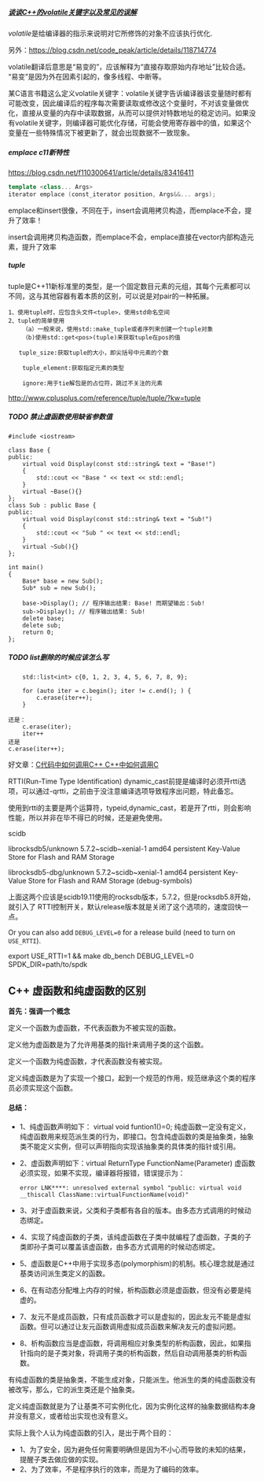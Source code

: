 ##### [谈谈C++的volatile关键字以及常见的误解](https://www.cnblogs.com/zhao-zongsheng/p/9092520.html)

*volatile*是给编译器的指示来说明对它所修饰的对象不应该执行优化.

另外：https://blog.csdn.net/code_peak/article/details/118714774

volatile翻译后意思是“易变的”，应该解释为“直接存取原始内存地址”比较合适。 “易变”是因为外在因素引起的，像多线程、中断等。

某C语言书籍这么定义volatile关键字：volatile关键字告诉编译器该变量随时都有可能改变，因此编译后的程序每次需要读取或修改这个变量时，不对该变量做优化，直接从变量的内存中读取数据，从而可以提供对特数地址的稳定访问。如果没有volatile关键字，则编译器可能优化存储，可能会使用寄存器中的值，如果这个变量在一些特殊情况下被更新了，就会出现数据不一致现象。



##### emplace c11新特性

https://blog.csdn.net/f110300641/article/details/83416411

```c++
template <class... Args>
iterator emplace (const_iterator position, Args&&... args);
```

emplace和insert很像，不同在于，insert会调用拷贝构造，而emplace不会，提升了效率！

insert会调用拷贝构造函数，而emplace不会，emplace直接在vector内部构造元素，提升了效率



##### tuple

 tuple是C++11新标准里的类型，是一个固定数目元素的元组，其每个元素都可以不同，这与其他容器有着本质的区别，可以说是对pair的一种拓展。

```
1、使用tuple时，应包含头文件<tuple>，使用std命名空间   
2、tuple的简单使用   
    （a）一般来说，使用std::make_tuple或者序列来创建一个tuple对象
    （b)使用std::get<pos>(tuple)来获取tuple在pos的值
```

```
   tuple_size:获取tuple的大小，即尖括号中元素的个数

    tuple_element:获取指定元素的类型

    ignore:用于tie解包是的占位符，跳过不关注的元素
```

http://www.cplusplus.com/reference/tuple/tuple/?kw=tuple



##### TODO 禁止虚函数使用缺省参数值 

```
#include <iostream>

class Base {
public:
    virtual void Display(const std::string& text = "Base!")
    {
        std::cout << "Base " << text << std::endl;
    }
    virtual ~Base(){}
};
class Sub : public Base {
public:
    virtual void Display(const std::string& text = "Sub!")
    {
        std::cout << "Sub " << text << std::endl;
    }
    virtual ~Sub(){}
};

int main()
{
    Base* base = new Sub();
    Sub* sub = new Sub();
    
    base->Display(); // 程序输出结果: Base! 而期望输出：Sub!
    sub->Display(); // 程序输出结果: Sub!
    delete base;
    delete sub;
    return 0;
};
```



##### TODO list删除的时候应该怎么写

```
    std::list<int> c{0, 1, 2, 3, 4, 5, 6, 7, 8, 9};

    for (auto iter = c.begin(); iter != c.end(); ) {
        c.erase(iter++);
    }
    
还是：
    c.erase(iter);
    iter++
还是 
c.erase(iter++);
```



好文章：[C代码中如何调用C++ C++中如何调用C](https://www.cnblogs.com/Yogurshine/p/3913073.html)





RTTI(Run-Time Type Identification)
dynamic_cast前提是编译时必须开rtti选项，可以通过-qrtti，之前由于没注意编译选项导致程序出问题，特此备忘。

使用到rtti的主要是两个运算符，typeid,dynamic_cast，若是开了rtti，则会影响性能，所以并非在毕不得已的时候，还是避免使用。

scidb

librocksdb5/unknown 5.7.2~scidb~xenial-1 amd64
  persistent Key-Value Store for Flash and RAM Storage

librocksdb5-dbg/unknown 5.7.2~scidb~xenial-1 amd64
  persistent Key-Value Store for Flash and RAM Storage (debug-symbols)

上面这两个应该是scidb19.11使用的rocksdb版本，5.7.2，但是rocksdb5.8开始，就引入了 RTTI控制开关，默认release版本就是关闭了这个选项的，速度回快一点。

Or you can also add `DEBUG_LEVEL=0` for a release build (need to turn on `USE_RTTI`).

export USE_RTTI=1 && make db_bench DEBUG_LEVEL=0 SPDK_DIR=path/to/spdk



## C++ 虚函数和纯虚函数的区别

**首先：强调一个概念**

定义一个函数为虚函数，不代表函数为不被实现的函数。

定义他为虚函数是为了允许用基类的指针来调用子类的这个函数。

定义一个函数为纯虚函数，才代表函数没有被实现。

定义纯虚函数是为了实现一个接口，起到一个规范的作用，规范继承这个类的程序员必须实现这个函数。

#### 总结：

- 1、纯虚函数声明如下： virtual void funtion1()=0; 纯虚函数一定没有定义，纯虚函数用来规范派生类的行为，即接口。包含纯虚函数的类是抽象类，抽象类不能定义实例，但可以声明指向实现该抽象类的具体类的指针或引用。

- 2、虚函数声明如下：virtual ReturnType FunctionName(Parameter) 虚函数必须实现，如果不实现，编译器将报错，错误提示为：

  ```
  error LNK****: unresolved external symbol "public: virtual void __thiscall ClassName::virtualFunctionName(void)"
  ```

- 3、对于虚函数来说，父类和子类都有各自的版本。由多态方式调用的时候动态绑定。

- 4、实现了纯虚函数的子类，该纯虚函数在子类中就编程了虚函数，子类的子类即孙子类可以覆盖该虚函数，由多态方式调用的时候动态绑定。

- 5、虚函数是C++中用于实现多态(polymorphism)的机制。核心理念就是通过基类访问派生类定义的函数。

- 6、在有动态分配堆上内存的时候，析构函数必须是虚函数，但没有必要是纯虚的。

- 7、友元不是成员函数，只有成员函数才可以是虚拟的，因此友元不能是虚拟函数。但可以通过让友元函数调用虚拟成员函数来解决友元的虚拟问题。

- 8、析构函数应当是虚函数，将调用相应对象类型的析构函数，因此，如果指针指向的是子类对象，将调用子类的析构函数，然后自动调用基类的析构函数。

有纯虚函数的类是抽象类，不能生成对象，只能派生。他派生的类的纯虚函数没有被改写，那么，它的派生类还是个抽象类。

定义纯虚函数就是为了让基类不可实例化化，因为实例化这样的抽象数据结构本身并没有意义，或者给出实现也没有意义。

实际上我个人认为纯虚函数的引入，是出于两个目的：

- 1、为了安全，因为避免任何需要明确但是因为不小心而导致的未知的结果，提醒子类去做应做的实现。
- 2、为了效率，不是程序执行的效率，而是为了编码的效率。



